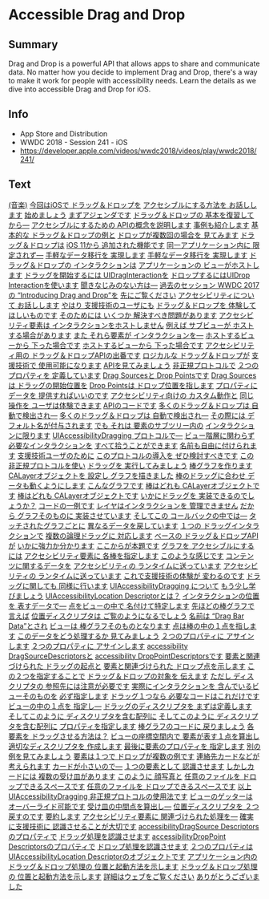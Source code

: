# Accessible Drag and Drop

## Summary
Drag and Drop is a powerful API that allows apps to share and communicate data. No matter how you decide to implement Drag and Drop, there's a way to make it work for people with accessibility needs. Learn the details as we dive into accessible Drag and Drop for iOS.

## Info
* App Store and Distribution
* WWDC 2018 - Session 241 - iOS
* https://developer.apple.com/videos/wwdc2018/videos/play/wwdc2018/241/

## Text
 [(音楽)](https://developer.apple.com/videos/wwdc2018/videos/play/wwdc2018/241/?time=7) [今回はiOSで
ドラッグ＆ドロップを](https://developer.apple.com/videos/wwdc2018/videos/play/wwdc2018/241/?time=17) [アクセシブルにする方法を
お話しします](https://developer.apple.com/videos/wwdc2018/videos/play/wwdc2018/241/?time=20) [始めましょう](https://developer.apple.com/videos/wwdc2018/videos/play/wwdc2018/241/?time=24) [まずアジェンダです](https://developer.apple.com/videos/wwdc2018/videos/play/wwdc2018/241/?time=27) [ドラッグ＆ドロップの
基本を復習してから―](https://developer.apple.com/videos/wwdc2018/videos/play/wwdc2018/241/?time=30) [アクセシブルにするための
APIの概念を説明します](https://developer.apple.com/videos/wwdc2018/videos/play/wwdc2018/241/?time=35) [事例も紹介します](https://developer.apple.com/videos/wwdc2018/videos/play/wwdc2018/241/?time=40) [基本的な
ドラッグ＆ドロップの例と](https://developer.apple.com/videos/wwdc2018/videos/play/wwdc2018/241/?time=42) [ドロップが複数回の場合を
見てみます](https://developer.apple.com/videos/wwdc2018/videos/play/wwdc2018/241/?time=46) [ドラッグ＆ドロップは](https://developer.apple.com/videos/wwdc2018/videos/play/wwdc2018/241/?time=50) [iOS 11から
追加された機能です](https://developer.apple.com/videos/wwdc2018/videos/play/wwdc2018/241/?time=52) [同一アプリケーション内に
限定されず―](https://developer.apple.com/videos/wwdc2018/videos/play/wwdc2018/241/?time=56) [手軽なデータ移行を
実現します](https://developer.apple.com/videos/wwdc2018/videos/play/wwdc2018/241/?time=59) [手軽なデータ移行を
実現します](https://developer.apple.com/videos/wwdc2018/videos/play/wwdc2018/241/?time=59) [ドラッグ＆ドロップの
インタラクションは](https://developer.apple.com/videos/wwdc2018/videos/play/wwdc2018/241/?time=64) [アプリケーションの
ビューがホストします](https://developer.apple.com/videos/wwdc2018/videos/play/wwdc2018/241/?time=67) [ドラッグを開始するには
UIDragInteractionを](https://developer.apple.com/videos/wwdc2018/videos/play/wwdc2018/241/?time=70) [ドロップするにはUIDrop
Interactionを使います](https://developer.apple.com/videos/wwdc2018/videos/play/wwdc2018/241/?time=75) [聞きなじみのない方は―](https://developer.apple.com/videos/wwdc2018/videos/play/wwdc2018/241/?time=79) [過去のセッション WWDC 2017の
“Introducing Drag and Drop”を](https://developer.apple.com/videos/wwdc2018/videos/play/wwdc2018/241/?time=81) [先にご覧ください](https://developer.apple.com/videos/wwdc2018/videos/play/wwdc2018/241/?time=87) [アクセシビリティについて
お話しします](https://developer.apple.com/videos/wwdc2018/videos/play/wwdc2018/241/?time=90) [やはり
支援技術のユーザにも](https://developer.apple.com/videos/wwdc2018/videos/play/wwdc2018/241/?time=93) [ドラッグ＆ドロップを
体験してほしいものです](https://developer.apple.com/videos/wwdc2018/videos/play/wwdc2018/241/?time=96) [そのためには いくつか
解決すべき問題があります](https://developer.apple.com/videos/wwdc2018/videos/play/wwdc2018/241/?time=101) [アクセシビリティ要素は
インタラクションをホストしません](https://developer.apple.com/videos/wwdc2018/videos/play/wwdc2018/241/?time=107) [例えば サブビューが
ホストする場合があります](https://developer.apple.com/videos/wwdc2018/videos/play/wwdc2018/241/?time=111) [また それら要素が
インタラクションを―](https://developer.apple.com/videos/wwdc2018/videos/play/wwdc2018/241/?time=117) [ホストするビューから
下った場合です](https://developer.apple.com/videos/wwdc2018/videos/play/wwdc2018/241/?time=119) [ホストするビューから
下った場合です](https://developer.apple.com/videos/wwdc2018/videos/play/wwdc2018/241/?time=119) [アクセシビリティ用の
ドラッグ＆ドロップAPIの出番です](https://developer.apple.com/videos/wwdc2018/videos/play/wwdc2018/241/?time=123) [ロジカルな
ドラッグ＆ドロップが](https://developer.apple.com/videos/wwdc2018/videos/play/wwdc2018/241/?time=126) [支援技術で
使用可能になります](https://developer.apple.com/videos/wwdc2018/videos/play/wwdc2018/241/?time=130) [APIを見てみましょう](https://developer.apple.com/videos/wwdc2018/videos/play/wwdc2018/241/?time=134) [非正規プロトコルで](https://developer.apple.com/videos/wwdc2018/videos/play/wwdc2018/241/?time=137) [２つのプロパティを
定義しています](https://developer.apple.com/videos/wwdc2018/videos/play/wwdc2018/241/?time=139) [Drag Sourcesと
Drop Pointsです](https://developer.apple.com/videos/wwdc2018/videos/play/wwdc2018/241/?time=143) [Drag Sourcesは
ドラッグの開始位置を](https://developer.apple.com/videos/wwdc2018/videos/play/wwdc2018/241/?time=148) [Drop Pointsは
ドロップ位置を指します](https://developer.apple.com/videos/wwdc2018/videos/play/wwdc2018/241/?time=152) [プロパティにデータを
提供すればいいのです](https://developer.apple.com/videos/wwdc2018/videos/play/wwdc2018/241/?time=157) [アクセシビリティ向けの
カスタム動作と](https://developer.apple.com/videos/wwdc2018/videos/play/wwdc2018/241/?time=164) [同じ操作を
ユーザは体験できます](https://developer.apple.com/videos/wwdc2018/videos/play/wwdc2018/241/?time=167) [APIのコードです](https://developer.apple.com/videos/wwdc2018/videos/play/wwdc2018/241/?time=171) [多くのドラッグ＆ドロップは
自動で検出され―](https://developer.apple.com/videos/wwdc2018/videos/play/wwdc2018/241/?time=175) [多くのドラッグ＆ドロップは
自動で検出され―](https://developer.apple.com/videos/wwdc2018/videos/play/wwdc2018/241/?time=175) [その際には
デフォルト名が付与されます](https://developer.apple.com/videos/wwdc2018/videos/play/wwdc2018/241/?time=181) [でも それは
要素のサブツリー内の](https://developer.apple.com/videos/wwdc2018/videos/play/wwdc2018/241/?time=185) [インタラクションに限ります](https://developer.apple.com/videos/wwdc2018/videos/play/wwdc2018/241/?time=189) [UIAccessibilityDragging
プロトコルで―](https://developer.apple.com/videos/wwdc2018/videos/play/wwdc2018/241/?time=192) [ビュー階層に関わらず
必要なインタラクションを](https://developer.apple.com/videos/wwdc2018/videos/play/wwdc2018/241/?time=193) [すべて拾うことができます](https://developer.apple.com/videos/wwdc2018/videos/play/wwdc2018/241/?time=197) [名前も自由に付けられます](https://developer.apple.com/videos/wwdc2018/videos/play/wwdc2018/241/?time=200) [支援技術ユーザのために](https://developer.apple.com/videos/wwdc2018/videos/play/wwdc2018/241/?time=204) [このプロトコルの導入を
ぜひ検討すべきです](https://developer.apple.com/videos/wwdc2018/videos/play/wwdc2018/241/?time=207) [この非正規プロトコルを使い](https://developer.apple.com/videos/wwdc2018/videos/play/wwdc2018/241/?time=213) [ドラッグを
実行してみましょう](https://developer.apple.com/videos/wwdc2018/videos/play/wwdc2018/241/?time=216) [棒グラフを作ります](https://developer.apple.com/videos/wwdc2018/videos/play/wwdc2018/241/?time=221) [CALayerオブジェクトを
設定し グラフを描きました](https://developer.apple.com/videos/wwdc2018/videos/play/wwdc2018/241/?time=223) [棒のドラッグに合わせ
データも動くようにします](https://developer.apple.com/videos/wwdc2018/videos/play/wwdc2018/241/?time=228) [こんなグラフです](https://developer.apple.com/videos/wwdc2018/videos/play/wwdc2018/241/?time=235) [棒はどれも
CALayerオブジェクトです](https://developer.apple.com/videos/wwdc2018/videos/play/wwdc2018/241/?time=237) [棒はどれも
CALayerオブジェクトです](https://developer.apple.com/videos/wwdc2018/videos/play/wwdc2018/241/?time=237) [いかにドラッグを
実装できるのでしょうか？](https://developer.apple.com/videos/wwdc2018/videos/play/wwdc2018/241/?time=242) [コードの一例です](https://developer.apple.com/videos/wwdc2018/videos/play/wwdc2018/241/?time=247) [レイヤはインタラクションを
管理できません](https://developer.apple.com/videos/wwdc2018/videos/play/wwdc2018/241/?time=250) [だから グラフそのものに
実装させています](https://developer.apple.com/videos/wwdc2018/videos/play/wwdc2018/241/?time=254) [そしてこの
コールバックの中では―](https://developer.apple.com/videos/wwdc2018/videos/play/wwdc2018/241/?time=257) [タッチされたグラフごとに](https://developer.apple.com/videos/wwdc2018/videos/play/wwdc2018/241/?time=261) [異なるデータを戻しています](https://developer.apple.com/videos/wwdc2018/videos/play/wwdc2018/241/?time=264) [１つの
ドラッグインタラクションで](https://developer.apple.com/videos/wwdc2018/videos/play/wwdc2018/241/?time=269) [複数の論理ドラッグに
対応します](https://developer.apple.com/videos/wwdc2018/videos/play/wwdc2018/241/?time=271) [ベースの
ドラッグ＆ドロップAPIが](https://developer.apple.com/videos/wwdc2018/videos/play/wwdc2018/241/?time=275) [いかに強力か分かります](https://developer.apple.com/videos/wwdc2018/videos/play/wwdc2018/241/?time=279) [ここからが本題です](https://developer.apple.com/videos/wwdc2018/videos/play/wwdc2018/241/?time=283) [グラフを
アクセシブルにするには](https://developer.apple.com/videos/wwdc2018/videos/play/wwdc2018/241/?time=285) [アクセシビリティ要素に
各棒を指定します](https://developer.apple.com/videos/wwdc2018/videos/play/wwdc2018/241/?time=289) [このような感じです](https://developer.apple.com/videos/wwdc2018/videos/play/wwdc2018/241/?time=293) [コンテンツに関するデータを](https://developer.apple.com/videos/wwdc2018/videos/play/wwdc2018/241/?time=295) [アクセシビリティの
ランタイムに送っています](https://developer.apple.com/videos/wwdc2018/videos/play/wwdc2018/241/?time=298) [アクセシビリティの
ランタイムに送っています](https://developer.apple.com/videos/wwdc2018/videos/play/wwdc2018/241/?time=298) [これで支援技術の体験が
変わるのです](https://developer.apple.com/videos/wwdc2018/videos/play/wwdc2018/241/?time=302) [ドラッグに関しても
同様に行います](https://developer.apple.com/videos/wwdc2018/videos/play/wwdc2018/241/?time=307) [UIAccessibilityDragging
について](https://developer.apple.com/videos/wwdc2018/videos/play/wwdc2018/241/?time=310) [もう少し学びましょう](https://developer.apple.com/videos/wwdc2018/videos/play/wwdc2018/241/?time=313) [UIAccessibilityLocation
Descriptorとは？](https://developer.apple.com/videos/wwdc2018/videos/play/wwdc2018/241/?time=318) [インタラクションの位置を
表すデータで―](https://developer.apple.com/videos/wwdc2018/videos/play/wwdc2018/241/?time=323) [点をビューの中で
名付けて特定します](https://developer.apple.com/videos/wwdc2018/videos/play/wwdc2018/241/?time=330) [先ほどの棒グラフで言えば](https://developer.apple.com/videos/wwdc2018/videos/play/wwdc2018/241/?time=334) [位置ディスクリプタは
ご覧のようになるでしょう](https://developer.apple.com/videos/wwdc2018/videos/play/wwdc2018/241/?time=338) [名前は
“Drag Bar Data”とされ](https://developer.apple.com/videos/wwdc2018/videos/play/wwdc2018/241/?time=343) [ビューは
棒グラフそのものとなります](https://developer.apple.com/videos/wwdc2018/videos/play/wwdc2018/241/?time=346) [点は棒の中の１点を指します](https://developer.apple.com/videos/wwdc2018/videos/play/wwdc2018/241/?time=348) [このデータをどう処理するか
見てみましょう](https://developer.apple.com/videos/wwdc2018/videos/play/wwdc2018/241/?time=354) [２つのプロパティに
アサインします](https://developer.apple.com/videos/wwdc2018/videos/play/wwdc2018/241/?time=357) [２つのプロパティに
アサインします](https://developer.apple.com/videos/wwdc2018/videos/play/wwdc2018/241/?time=357) [accessibility
DragSourceDescriptorsと](https://developer.apple.com/videos/wwdc2018/videos/play/wwdc2018/241/?time=362) [accessibility
DropPointDescriptorsです](https://developer.apple.com/videos/wwdc2018/videos/play/wwdc2018/241/?time=365) [要素と関連づけられた
ドラッグの起点と](https://developer.apple.com/videos/wwdc2018/videos/play/wwdc2018/241/?time=369) [要素と関連づけられた
ドロップ点を示します](https://developer.apple.com/videos/wwdc2018/videos/play/wwdc2018/241/?time=375) [この２つを指定することで](https://developer.apple.com/videos/wwdc2018/videos/play/wwdc2018/241/?time=381) [ドラッグ＆ドロップの対象を
伝えます](https://developer.apple.com/videos/wwdc2018/videos/play/wwdc2018/241/?time=383) [ただし ディスクリプタの
参照先には注意が必要です](https://developer.apple.com/videos/wwdc2018/videos/play/wwdc2018/241/?time=388) [実際にインタラクションを
含んでいるビューそのものを](https://developer.apple.com/videos/wwdc2018/videos/play/wwdc2018/241/?time=394) [必ず指定します](https://developer.apple.com/videos/wwdc2018/videos/play/wwdc2018/241/?time=400) [ドラッグ１つなら
必要なコードはこれだけです](https://developer.apple.com/videos/wwdc2018/videos/play/wwdc2018/241/?time=405) [ビューの中の１点を
指定し―](https://developer.apple.com/videos/wwdc2018/videos/play/wwdc2018/241/?time=409) [ドラッグのディスクリプタを
まずは定義します](https://developer.apple.com/videos/wwdc2018/videos/play/wwdc2018/241/?time=412) [そしてこのように
ディスクリプタを含む配列に](https://developer.apple.com/videos/wwdc2018/videos/play/wwdc2018/241/?time=416) [そしてこのように
ディスクリプタを含む配列に](https://developer.apple.com/videos/wwdc2018/videos/play/wwdc2018/241/?time=416) [プロパティを指定します](https://developer.apple.com/videos/wwdc2018/videos/play/wwdc2018/241/?time=420) [棒グラフのコードに
戻りましょう](https://developer.apple.com/videos/wwdc2018/videos/play/wwdc2018/241/?time=424) [各要素を
ドラッグさせる方法は？](https://developer.apple.com/videos/wwdc2018/videos/play/wwdc2018/241/?time=428) [ビューの座標空間内で
要素が表す１点を算出し](https://developer.apple.com/videos/wwdc2018/videos/play/wwdc2018/241/?time=434) [適切なディスクリプタを
作成します](https://developer.apple.com/videos/wwdc2018/videos/play/wwdc2018/241/?time=439) [最後に要素のプロパティを
指定します](https://developer.apple.com/videos/wwdc2018/videos/play/wwdc2018/241/?time=443) [別の例を見てみましょう](https://developer.apple.com/videos/wwdc2018/videos/play/wwdc2018/241/?time=450) [要素は１つで
ドロップが複数の例です](https://developer.apple.com/videos/wwdc2018/videos/play/wwdc2018/241/?time=452) [連絡先カードなどが
考えられます](https://developer.apple.com/videos/wwdc2018/videos/play/wwdc2018/241/?time=456) [カードが小さいので―](https://developer.apple.com/videos/wwdc2018/videos/play/wwdc2018/241/?time=460) [１つの要素として
認識させます](https://developer.apple.com/videos/wwdc2018/videos/play/wwdc2018/241/?time=463) [しかしカードには
複数の受け皿があります](https://developer.apple.com/videos/wwdc2018/videos/play/wwdc2018/241/?time=467) [このように 顔写真と](https://developer.apple.com/videos/wwdc2018/videos/play/wwdc2018/241/?time=474) [任意のファイルを
ドロップできるスぺースです](https://developer.apple.com/videos/wwdc2018/videos/play/wwdc2018/241/?time=476) [任意のファイルを
ドロップできるスぺースです](https://developer.apple.com/videos/wwdc2018/videos/play/wwdc2018/241/?time=476) [以上 UIAccessibilityDragging
非正規プロトコルの使用法です](https://developer.apple.com/videos/wwdc2018/videos/play/wwdc2018/241/?time=482) [ビューのゲッターは
オーバーライド可能です](https://developer.apple.com/videos/wwdc2018/videos/play/wwdc2018/241/?time=490) [受け皿の中間点を算出し―](https://developer.apple.com/videos/wwdc2018/videos/play/wwdc2018/241/?time=495) [位置ディスクリプタを
２つ戻すのです](https://developer.apple.com/videos/wwdc2018/videos/play/wwdc2018/241/?time=498) [要約します](https://developer.apple.com/videos/wwdc2018/videos/play/wwdc2018/241/?time=504) [アクセシビリティ要素に
関連づけられた処理を―](https://developer.apple.com/videos/wwdc2018/videos/play/wwdc2018/241/?time=505) [確実に支援技術に
認識させることが大切です](https://developer.apple.com/videos/wwdc2018/videos/play/wwdc2018/241/?time=512) [accessibilityDragSource
Descriptorsのプロパティで](https://developer.apple.com/videos/wwdc2018/videos/play/wwdc2018/241/?time=518) [ドラッグ処理を認識させます](https://developer.apple.com/videos/wwdc2018/videos/play/wwdc2018/241/?time=522) [accessibilityDropPoint
Descriptorsのプロパティで](https://developer.apple.com/videos/wwdc2018/videos/play/wwdc2018/241/?time=525) [ドロップ処理を認識させます](https://developer.apple.com/videos/wwdc2018/videos/play/wwdc2018/241/?time=528) [２つのプロパティは](https://developer.apple.com/videos/wwdc2018/videos/play/wwdc2018/241/?time=530) [UIAccessibilityLocation
Descriptorのオブジェクトです](https://developer.apple.com/videos/wwdc2018/videos/play/wwdc2018/241/?time=531) [アプリケーション内の](https://developer.apple.com/videos/wwdc2018/videos/play/wwdc2018/241/?time=535) [ドラッグ＆ドロップ処理の
位置と起動方法を示します](https://developer.apple.com/videos/wwdc2018/videos/play/wwdc2018/241/?time=537) [ドラッグ＆ドロップ処理の
位置と起動方法を示します](https://developer.apple.com/videos/wwdc2018/videos/play/wwdc2018/241/?time=537) [詳細はウェブをご覧ください](https://developer.apple.com/videos/wwdc2018/videos/play/wwdc2018/241/?time=542) [ありがとうございました](https://developer.apple.com/videos/wwdc2018/videos/play/wwdc2018/241/?time=546)